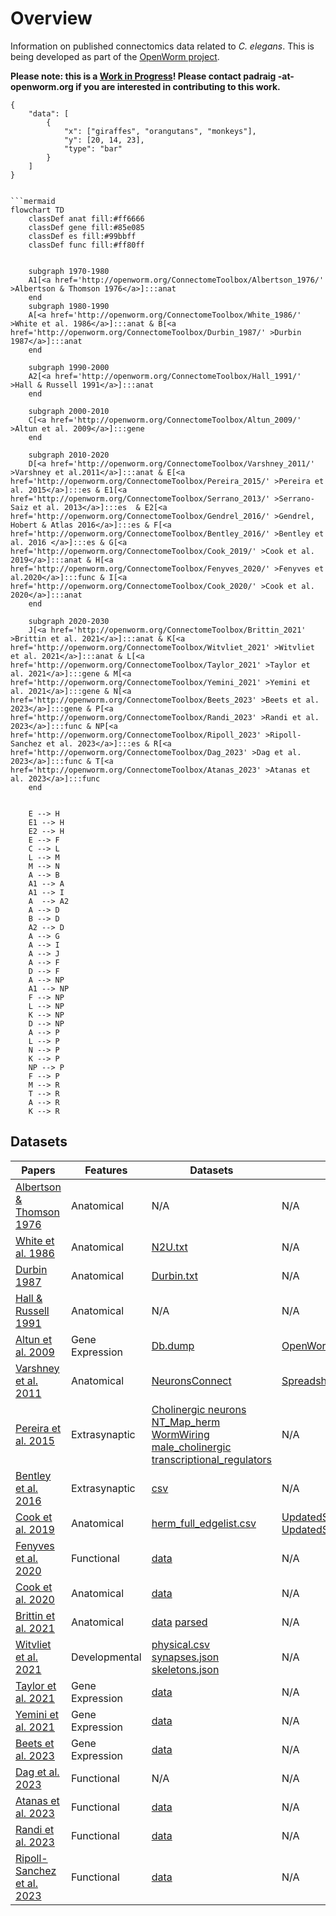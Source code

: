 # Overview

Information on published connectomics data related to _C. elegans_. This is being developed as part of the [OpenWorm project](https://www.openworm.org).

**Please note: this is a <u>Work in Progress</u>! Please contact padraig -at- openworm.org if you are interested in contributing to this work.**

``` plotly
{
    "data": [
        {
            "x": ["giraffes", "orangutans", "monkeys"],
            "y": [20, 14, 23],
            "type": "bar"
        }
    ]
}


```mermaid
flowchart TD
    classDef anat fill:#ff6666
    classDef gene fill:#85e085
    classDef es fill:#99bbff
    classDef func fill:#ff80ff


    subgraph 1970-1980
    A1[<a href='http://openworm.org/ConnectomeToolbox/Albertson_1976/' >Albertson & Thomson 1976</a>]:::anat
    end
    subgraph 1980-1990
    A[<a href='http://openworm.org/ConnectomeToolbox/White_1986/' >White et al. 1986</a>]:::anat & B[<a href='http://openworm.org/ConnectomeToolbox/Durbin_1987/' >Durbin 1987</a>]:::anat
    end

    subgraph 1990-2000
    A2[<a href='http://openworm.org/ConnectomeToolbox/Hall_1991/' >Hall & Russell 1991</a>]:::anat
    end

    subgraph 2000-2010
    C[<a href='http://openworm.org/ConnectomeToolbox/Altun_2009/' >Altun et al. 2009</a>]:::gene 
    end

    subgraph 2010-2020
    D[<a href='http://openworm.org/ConnectomeToolbox/Varshney_2011/' >Varshney et al.2011</a>]:::anat & E[<a href='http://openworm.org/ConnectomeToolbox/Pereira_2015/' >Pereira et al. 2015</a>]:::es & E1[<a href='http://openworm.org/ConnectomeToolbox/Serrano_2013/' >Serrano-Saiz et al. 2013</a>]:::es  & E2[<a href='http://openworm.org/ConnectomeToolbox/Gendrel_2016/' >Gendrel, Hobert & Atlas 2016</a>]:::es & F[<a href='http://openworm.org/ConnectomeToolbox/Bentley_2016/' >Bentley et al. 2016 </a>]:::es & G[<a href='http://openworm.org/ConnectomeToolbox/Cook_2019/' >Cook et al. 2019</a>]:::anat & H[<a href='http://openworm.org/ConnectomeToolbox/Fenyves_2020/' >Fenyves et al.2020</a>]:::func & I[<a href='http://openworm.org/ConnectomeToolbox/Cook_2020/' >Cook et al. 2020</a>]:::anat
    end

    subgraph 2020-2030
    J[<a href='http://openworm.org/ConnectomeToolbox/Brittin_2021' >Brittin et al. 2021</a>]:::anat & K[<a href='http://openworm.org/ConnectomeToolbox/Witvliet_2021' >Witvliet et al. 2021</a>]:::anat & L[<a href='http://openworm.org/ConnectomeToolbox/Taylor_2021' >Taylor et al. 2021</a>]:::gene & M[<a href='http://openworm.org/ConnectomeToolbox/Yemini_2021' >Yemini et al. 2021</a>]:::gene & N[<a href='http://openworm.org/ConnectomeToolbox/Beets_2023' >Beets et al. 2023</a>]:::gene & P[<a href='http://openworm.org/ConnectomeToolbox/Randi_2023' >Randi et al. 2023</a>]:::func & NP[<a href='http://openworm.org/ConnectomeToolbox/Ripoll_2023' >Ripoll-Sanchez et al. 2023</a>]:::es & R[<a href='http://openworm.org/ConnectomeToolbox/Dag_2023' >Dag et al. 2023</a>]:::func & T[<a href='http://openworm.org/ConnectomeToolbox/Atanas_2023' >Atanas et al. 2023</a>]:::func
    end     


    E --> H
    E1 --> H
    E2 --> H
    E --> F
    C --> L
    L --> M
    M --> N
    A --> B
    A1 --> A
    A1 --> I
    A  --> A2
    A --> D
    B --> D
    A2 --> D
    A --> G
    A --> I
    A --> J
    A --> F
    D --> F
    A --> NP
    A1 --> NP
    F --> NP
    L --> NP
    K --> NP
    D --> NP
    A --> P
    L --> P
    N --> P
    K --> P
    NP --> P
    F --> P
    M --> R
    T --> R
    A --> R
    K --> R
```

## Datasets

| Papers                                                     | Features      | Datasets      | Readers |
| -------------                                              | -----         | -----         | ---- |
| [Albertson & Thomson 1976](Albertson_1976.md)     | Anatomical | N/A |  N/A |
| [White et al. 1986](White_1986.md)     | Anatomical |[N2U.txt](https://github.com/dwitvliet/nature2021/blob/0646af9d25896ae660f97d462eab2d67282f5625/data/legacy_data/wormwiring_N2U.txt)|  N/A |
| [Durbin 1987](Durbin_1987.md)    | Anatomical |[Durbin.txt](https://github.com/dwitvliet/nature2021/blob/0646af9d25896ae660f97d462eab2d67282f5625/data/legacy_data/durbin.txt)| N/A |
| [Hall & Russell 1991](Hall_1991.md)     | Anatomical | N/A |  N/A |
| [Altun et al. 2009](Altun_2009.md)   | Gene Expression |[Db.dump](datasets/neurons/Modified_celegans_db_dump.csv)| [OpenWormReader](https://github.com/yasinthanvickneswaran/c302/blob/7c7fc016c73c500567c94414ee0b7f7a4829084f/c302/OpenWormReader.py) |
| [Varshney et al. 2011](Varshney_2011.md)  | Anatomical | [NeuronsConnect](datasets/neurons/NeuronConnectFormatted(1).xlsx)   | [SpreadsheetDataReader](https://github.com/yasinthanvickneswaran/c302/blob/7c7fc016c73c500567c94414ee0b7f7a4829084f/c302/SpreadsheetDataReader.py) |
| [Pereira et al. 2015](Pereira_2015.md)  | Extrasynaptic |[Cholinergic neurons](https://doi.org/10.7554/eLife.12432.003) [NT_Map_herm](https://doi.org/10.7554/eLife.12432.009) [WormWiring](https://doi.org/10.7554/eLife.12432.010) [male_cholinergic](https://doi.org/10.7554/eLife.12432.016) [transcriptional_regulators](https://doi.org/10.7554/eLife.12432.019)| N/A |
| [Bentley et al. 2016](Bentley_2016.md)  | Extrasynaptic | [csv](datasets/neurons/Bentley_et_al_2016_expression.csv) | N/A |
| [Cook et al. 2019](Cook_2019.md)          | Anatomical |[herm_full_edgelist.csv](datasets/neurons/herm_full_edgelist.csv) | [UpdatedSpreadsheetDataReader](https://github.com/yasinthanvickneswaran/c302/blob/7c7fc016c73c500567c94414ee0b7f7a4829084f/c302/UpdatedSpreadsheetDataReader.py) [UpdatedSpreadsheetDataReader2](https://github.com/yasinthanvickneswaran/c302/blob/7c7fc016c73c500567c94414ee0b7f7a4829084f/c302/UpdatedSpreadsheetDataReader2.py) |
| [Fenyves et al. 2020](Fenyves_2020.md)    | Functional | [data](https://github.com/francescorandi/wormneuroatlas/blob/main/wormneuroatlas/data/journal.pcbi.1007974.s003.xlsx) | N/A  |
| [Cook et al. 2020](Cook_2020.md)    | Anatomical | [data]() | N/A  |
| [Brittin et al. 2021](Brittin_2021.md)    | Anatomical | [data](https://github.com/cabrittin/elegansbrainmap/tree/049a26a094e085bacc70f5b05ea04a007d00eb2c/data) [parsed](https://github.com/cabrittin/parsetrakem2)| N/A  |
| [Witvliet et al. 2021](Witvliet_2021.md)  | Developmental | [physical.csv](https://github.com/dwitvliet/nature2021/tree/0646af9d25896ae660f97d462eab2d67282f5625/data/physical_contact) [synapses.json](https://github.com/dwitvliet/nature2021/tree/0646af9d25896ae660f97d462eab2d67282f5625/data/synapses) [skeletons.json](https://github.com/dwitvliet/nature2021/tree/0646af9d25896ae660f97d462eab2d67282f5625/data/skeletons) | N/A |
| [Taylor et al. 2021](Taylor_2021.md)    | Gene Expression | [data](https://github.com/cengenproject/CeNGEN_integrated_analysis_biorxiv_code) | N/A  |
| [Yemini et al. 2021](Yemini_2021.md)    | Gene Expression | [data](https://zenodo.org/records/3906530) | N/A  |
| [Beets et al. 2023](Beets_2023.md)    | Gene Expression | [data](https://github.com/cengenproject/CeNGEN_integrated_analysis_biorxiv_code) | N/A  |
| [Dag et al. 2023](Dag_2023.md)    | Functional | N/A | N/A  |
| [Atanas et al. 2023](Atanas_2023.md)    | Functional | [data](https://www.wormwideweb.org/dataset.html) | N/A  |
| [Randi et al. 2023](Randi_2023.md)    | Functional | [data]() | N/A  |
| [Ripoll-Sanchez et al. 2023](Ripoll_2023.md)    | Functional | [data]() | N/A  |



